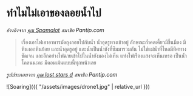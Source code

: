 ---
---

# ทำไมไม่เอาของลอยน้ำไป

*อ้างอิงจาก [คุณ Spamalot](https://pantip.com/topic/37803852/comment2170) สมาชิก Pantip.com*

> เรื่องเอาไฟเอาอาหารมัดถุงลอยไปกับน้ำ น้ำอุดรูทางเข้าอยู่ ลักษณะถ้ำคดเคี้ยวมีขึ้นมีลง มีหินงอกหินย้อย และน้ำอุดรูอยู่ และน้ำเป็นน้ำขังที่ซึมมารวมกัน ไม่ใช่แม่น้ำที่ไหลมีทิศทางชัดเจน และอีกอย่างไฟฉายเข้าไปในน้ำยังมองไม่เห็น แท่งไฟเรืองแสงจะเห็นเหรอ เป็นน้ำโคลนนะคะ มีคอมเม้นแบบนี้ทุกหน้าเลย

*รูปประกอบจาก [คุณ lost stars d](https://pantip.com/topic/37803852/comment3304) สมาชิก Pantip.com*

![Soaring]({{ "/assets/images/drone1.jpg" | relative_url }})